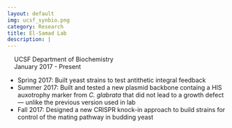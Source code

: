 ```yaml
---
layout: default
img: ucsf_synbio.png
category: Research
title: El-Samad Lab
description: |
---
```

&nbsp;&nbsp;  <i class="fa fa-university alt-font"></i>&nbsp;UCSF Department of Biochemistry
<br>
&nbsp;&nbsp;  <i class="fa fa-calendar"></i>&nbsp;January 2017 - Present
<br>
<!--&nbsp;&nbsp;  Advisor: Andrew Ng (PhD Candidate)-->

* Spring 2017: Built yeast strains to test antithetic integral feedback
* Summer 2017: Built and tested a new plasmid backbone containg a HIS auxotrophy marker from *C. glabrata* that did not lead to a growth defect &mdash; unlike the previous version used in lab
* Fall 2017: Designed a new CRISPR knock-in approach to build strains for control of the mating pathway in budding yeast